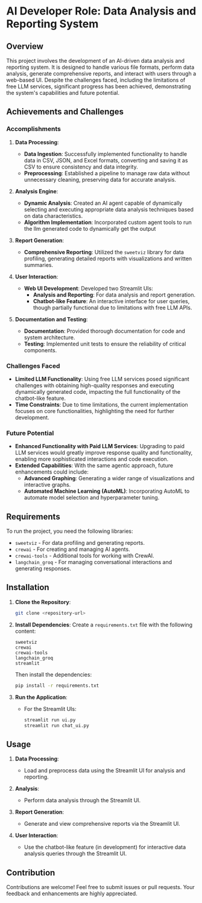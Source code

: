 # AI Developer Role: Data Analysis and Reporting System

## Overview

This project involves the development of an AI-driven data analysis and reporting system. It is designed to handle various file formats, perform data analysis, generate comprehensive reports, and interact with users through a web-based UI. Despite the challenges faced, including the limitations of free LLM services, significant progress has been achieved, demonstrating the system's capabilities and future potential.

## Achievements and Challenges

### Accomplishments

1. **Data Processing**:
   - **Data Ingestion**: Successfully implemented functionality to handle data in CSV, JSON, and Excel formats, converting and saving it as CSV to ensure consistency and data integrity.
   - **Preprocessing**: Established a pipeline to manage raw data without unnecessary cleaning, preserving data for accurate analysis.

2. **Analysis Engine**:
   - **Dynamic Analysis**: Created an AI agent capable of dynamically selecting and executing appropriate data analysis techniques based on data characteristics.
   - **Algorithm Implementation**: Incorporated custom agent tools to run the llm generated code to dynamically get the output

3. **Report Generation**:
   - **Comprehensive Reporting**: Utilized the `sweetviz` library for data profiling, generating detailed reports with visualizations and written summaries.

4. **User Interaction**:
   - **Web UI Development**: Developed two Streamlit UIs:
     - **Analysis and Reporting**: For data analysis and report generation.
     - **Chatbot-like Feature**: An interactive interface for user queries, though partially functional due to limitations with free LLM APIs.

5. **Documentation and Testing**:
   - **Documentation**: Provided thorough documentation for code and system architecture.
   - **Testing**: Implemented unit tests to ensure the reliability of critical components.

### Challenges Faced

- **Limited LLM Functionality**: Using free LLM services posed significant challenges with obtaining high-quality responses and executing dynamically generated code, impacting the full functionality of the chatbot-like feature.
- **Time Constraints**: Due to time limitations, the current implementation focuses on core functionalities, highlighting the need for further development.

### Future Potential

- **Enhanced Functionality with Paid LLM Services**: Upgrading to paid LLM services would greatly improve response quality and functionality, enabling more sophisticated interactions and code execution.
- **Extended Capabilities**: With the same agentic approach, future enhancements could include:
  - **Advanced Graphing**: Generating a wider range of visualizations and interactive graphs.
  - **Automated Machine Learning (AutoML)**: Incorporating AutoML to automate model selection and hyperparameter tuning.

## Requirements

To run the project, you need the following libraries:

- `sweetviz` - For data profiling and generating reports.
- `crewai` - For creating and managing AI agents.
- `crewai-tools` - Additional tools for working with CrewAI.
- `langchain_groq` - For managing conversational interactions and generating responses.

## Installation

1. **Clone the Repository**:
   ```bash
   git clone <repository-url>
   ```

2. **Install Dependencies**:
   Create a `requirements.txt` file with the following content:
   ```
   sweetviz
   crewai
   crewai-tools
   langchain_groq
   streamlit
   ```
   Then install the dependencies:
   ```bash
   pip install -r requirements.txt
   ```

3. **Run the Application**:
   - For the Streamlit UIs:
     ```bash
     streamlit run ui.py
     streamlit run chat_ui.py
     ```

## Usage

1. **Data Processing**:
   - Load and preprocess data using the Streamlit UI for analysis and reporting.

2. **Analysis**:
   - Perform data analysis through the Streamlit UI.

3. **Report Generation**:
   - Generate and view comprehensive reports via the Streamlit UI.

4. **User Interaction**:
   - Use the chatbot-like feature (in development) for interactive data analysis queries through the Streamlit UI.

## Contribution

Contributions are welcome! Feel free to submit issues or pull requests. Your feedback and enhancements are highly appreciated.